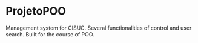 # ProjetoPOO
Management system for CISUC. Several functionalities of control and user search. Built for the course of POO.
